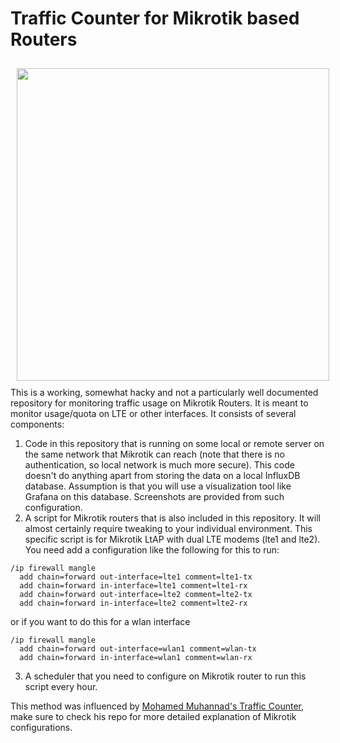 # Traffic Counter for Mikrotik based Routers

<img src='https://raw.githubusercontent.com/itemir/rpi_boat_utils/master/mikrotik_traffic_counter/screenshot.png' align='left' width='500' hspace='10' vspace='10'>
This is a working, somewhat hacky and not a particularly well documented repository for monitoring traffic usage on Mikrotik Routers. It is meant to monitor usage/quota on LTE or other interfaces. It consists of several components:

1. Code in this repository that is running on some local or remote server on the same network that Mikrotik can reach (note that there is no authentication, so local network is much more secure). This code doesn't do anything apart from storing the data on a local InfluxDB database. Assumption is that you will use a visualization tool like Grafana on this database. Screenshots are provided from such configuration.
2. A script for Mikrotik routers that is also included in this repository. It will almost certainly require tweaking to your individual environment. This specific script is for Mikrotik LtAP with dual LTE modems (lte1 and lte2). You need add a configuration like the following for this to run:
```
/ip firewall mangle
  add chain=forward out-interface=lte1 comment=lte1-tx
  add chain=forward in-interface=lte1 comment=lte1-rx
  add chain=forward out-interface=lte2 comment=lte2-tx
  add chain=forward in-interface=lte2 comment=lte2-rx
```

or if you want to do this for a wlan interface
```
/ip firewall mangle
  add chain=forward out-interface=wlan1 comment=wlan-tx
  add chain=forward in-interface=wlan1 comment=wlan-rx
```

3. A scheduler that you need to configure on Mikrotik router to run this script every hour.

This method was influenced by [Mohamed Muhannad's Traffic Counter](https://github.com/muhannad0/mikrotik-traffic-counter), make sure to check his repo for more detailed explanation of Mikrotik configurations.
